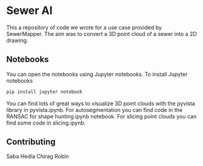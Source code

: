 # Sewer AI

This a repository of code we wrote for a use case provided by SewerMapper. The aim was to convert a 3D point cloud of a sewer into a 2D drawing. 

## Notebooks

You can open the notebooks using Jupyter notebooks. To install Jupyter notebooks 
```bash
pip install jupyter notebook
```
You can find lots of great ways to visualize 3D point clouds with the pyvista library in pyvista.ipynb.  For autosegmentation you can find code in the RANSAC for shape hunting.ipynb notebook.  For slicing point clouds you can find some code in slicing.ipynb.

## Contributing
Saba
Hedia
Chirag
Robin
